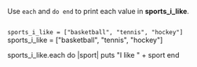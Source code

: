 Use `each` and `do end`
to print each value in **sports_i_like**.

<Editor lang="ruby" type="exercise">
<code>
sports_i_like = ["basketball", "tennis", "hockey"]
</code>

<solution>
sports_i_like = ["basketball", "tennis", "hockey"]

sports_i_like.each do |sport|
  puts "I like " + sport
end
</solution>
</Editor>